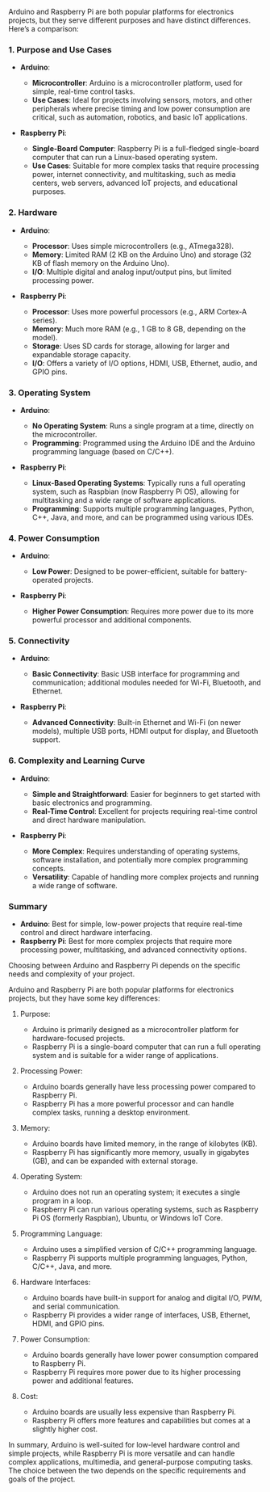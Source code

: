 Arduino and Raspberry Pi are both popular platforms for electronics projects, but they serve different purposes and have distinct differences. Here’s a comparison:

### 1. **Purpose and Use Cases**
- **Arduino**:
  - **Microcontroller**: Arduino is a microcontroller platform,  used for simple, real-time control tasks.
  - **Use Cases**: Ideal for projects involving sensors, motors, and other peripherals where precise timing and low power consumption are critical, such as automation, robotics, and basic IoT applications.

- **Raspberry Pi**:
  - **Single-Board Computer**: Raspberry Pi is a full-fledged single-board computer that can run a Linux-based operating system.
  - **Use Cases**: Suitable for more complex tasks that require processing power, internet connectivity, and multitasking, such as media centers, web servers, advanced IoT projects, and educational purposes.

### 2. **Hardware**
- **Arduino**:
  - **Processor**: Uses simple microcontrollers (e.g., ATmega328).
  - **Memory**: Limited RAM (2 KB on the Arduino Uno) and storage (32 KB of flash memory on the Arduino Uno).
  - **I/O**: Multiple digital and analog input/output pins, but limited processing power.

- **Raspberry Pi**:
  - **Processor**: Uses more powerful processors (e.g., ARM Cortex-A series).
  - **Memory**: Much more RAM (e.g., 1 GB to 8 GB, depending on the model).
  - **Storage**: Uses SD cards for storage, allowing for larger and expandable storage capacity.
  - **I/O**: Offers a variety of I/O options,  HDMI, USB, Ethernet, audio, and GPIO pins.

### 3. **Operating System**
- **Arduino**:
  - **No Operating System**: Runs a single program at a time, directly on the microcontroller.
  - **Programming**: Programmed using the Arduino IDE and the Arduino programming language (based on C/C++).

- **Raspberry Pi**:
  - **Linux-Based Operating Systems**: Typically runs a full operating system, such as Raspbian (now Raspberry Pi OS), allowing for multitasking and a wide range of software applications.
  - **Programming**: Supports multiple programming languages,  Python, C++, Java, and more, and can be programmed using various IDEs.

### 4. **Power Consumption**
- **Arduino**:
  - **Low Power**: Designed to be power-efficient, suitable for battery-operated projects.

- **Raspberry Pi**:
  - **Higher Power Consumption**: Requires more power due to its more powerful processor and additional components.

### 5. **Connectivity**
- **Arduino**:
  - **Basic Connectivity**: Basic USB interface for programming and communication; additional modules needed for Wi-Fi, Bluetooth, and Ethernet.

- **Raspberry Pi**:
  - **Advanced Connectivity**: Built-in Ethernet and Wi-Fi (on newer models), multiple USB ports, HDMI output for display, and Bluetooth support.

### 6. **Complexity and Learning Curve**
- **Arduino**:
  - **Simple and Straightforward**: Easier for beginners to get started with basic electronics and programming.
  - **Real-Time Control**: Excellent for projects requiring real-time control and direct hardware manipulation.

- **Raspberry Pi**:
  - **More Complex**: Requires understanding of operating systems, software installation, and potentially more complex programming concepts.
  - **Versatility**: Capable of handling more complex projects and running a wide range of software.

### Summary

- **Arduino**: Best for simple, low-power projects that require real-time control and direct hardware interfacing.
- **Raspberry Pi**: Best for more complex projects that require more processing power, multitasking, and advanced connectivity options.

Choosing between Arduino and Raspberry Pi depends on the specific needs and complexity of your project.

Arduino and Raspberry Pi are both popular platforms for electronics projects, but they have some key differences:

1. Purpose:
   - Arduino is primarily designed as a microcontroller platform for hardware-focused projects.
   - Raspberry Pi is a single-board computer that can run a full operating system and is suitable for a wider range of applications.

2. Processing Power:
   - Arduino boards generally have less processing power compared to Raspberry Pi.
   - Raspberry Pi has a more powerful processor and can handle complex tasks,  running a desktop environment.

3. Memory:
   - Arduino boards have limited memory,  in the range of kilobytes (KB).
   - Raspberry Pi has significantly more memory, usually in gigabytes (GB), and can be expanded with external storage.

4. Operating System:
   - Arduino does not run an operating system; it executes a single program in a loop.
   - Raspberry Pi can run various operating systems, such as Raspberry Pi OS (formerly Raspbian), Ubuntu, or Windows IoT Core.

5. Programming Language:
   - Arduino uses a simplified version of C/C++ programming language.
   - Raspberry Pi supports multiple programming languages,  Python, C/C++, Java, and more.

6. Hardware Interfaces:
   - Arduino boards have built-in support for analog and digital I/O, PWM, and serial communication.
   - Raspberry Pi provides a wider range of interfaces,  USB, Ethernet, HDMI, and GPIO pins.

7. Power Consumption:
   - Arduino boards generally have lower power consumption compared to Raspberry Pi.
   - Raspberry Pi requires more power due to its higher processing power and additional features.

8. Cost:
   - Arduino boards are usually less expensive than Raspberry Pi.
   - Raspberry Pi offers more features and capabilities but comes at a slightly higher cost.

In summary, Arduino is well-suited for low-level hardware control and simple projects, while Raspberry Pi is more versatile and can handle complex applications, multimedia, and general-purpose computing tasks. The choice between the two depends on the specific requirements and goals of the project.
